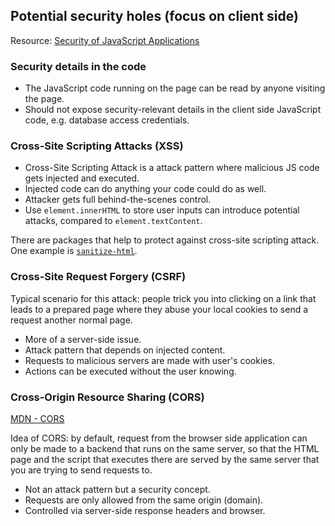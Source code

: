 ## Potential security holes (focus on client side)

Resource: [Security of JavaScript Applications](https://dhtmlx.medium.com/security-of-javascript-applications-1c95cd2ce533)

### Security details in the code

- The JavaScript code running on the page can be read by anyone visiting the page.
- Should not expose security-relevant details in the client side JavaScript code, e.g. database access credentials.


### Cross-Site Scripting Attacks (XSS)

- Cross-Site Scripting Attack is a attack pattern where malicious JS code gets injected and executed.
- Injected code can do anything your code could do as well.
- Attacker gets full behind-the-scenes control.
- Use `element.innerHTML` to store user inputs can introduce potential attacks, compared to `element.textContent`.

There are packages that help to protect against cross-site scripting attack. One example is [`sanitize-html`](https://www.npmjs.com/package/sanitize-html).


### Cross-Site Request Forgery (CSRF)

Typical scenario for this attack: people trick you into clicking on a link that leads to a prepared page where they abuse your local cookies to send a request another normal page.

- More of a server-side issue.
- Attack pattern that depends on injected content.
- Requests to malicious servers are made with user's cookies.
- Actions can be executed without the user knowing.


### Cross-Origin Resource Sharing (CORS)

[MDN - CORS](https://developer.mozilla.org/en-US/docs/Web/HTTP/CORS)

Idea of CORS: by default, request from the browser side application can only be made to a backend that runs on the same server, so that the HTML page and the script that executes there are served by the same server that you are trying to send requests to.

- Not an attack pattern but a security concept.
- Requests are only allowed from the same origin (domain).
- Controlled via server-side response headers and browser.



